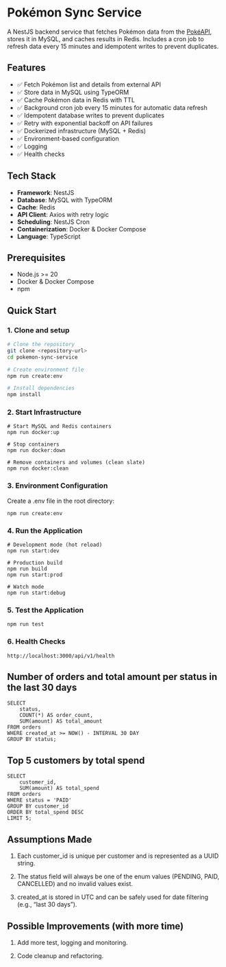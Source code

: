# Pokémon Sync Service

A NestJS backend service that fetches Pokémon data from the [PokéAPI](https://pokeapi.co/), stores it in MySQL, and caches results in Redis. Includes a cron job to refresh data every 15 minutes and idempotent writes to prevent duplicates.

## Features

- ✅ Fetch Pokémon list and details from external API
- ✅ Store data in MySQL using TypeORM
- ✅ Cache Pokémon data in Redis with TTL
- ✅ Background cron job every 15 minutes for automatic data refresh
- ✅ Idempotent database writes to prevent duplicates
- ✅ Retry with exponential backoff on API failures
- ✅ Dockerized infrastructure (MySQL + Redis)
- ✅ Environment-based configuration
- ✅ Logging
- ✅ Health checks

## Tech Stack

- **Framework**: NestJS
- **Database**: MySQL with TypeORM
- **Cache**: Redis
- **API Client**: Axios with retry logic
- **Scheduling**: NestJS Cron
- **Containerization**: Docker & Docker Compose
- **Language**: TypeScript

## Prerequisites

- Node.js >= 20
- Docker & Docker Compose
- npm

## Quick Start

### 1. Clone and setup

```bash
# Clone the repository
git clone <repository-url>
cd pokemon-sync-service

# Create environment file
npm run create:env

# Install dependencies
npm install
```

### 2. Start Infrastructure

```
# Start MySQL and Redis containers
npm run docker:up

# Stop containers
npm run docker:down

# Remove containers and volumes (clean slate)
npm run docker:clean
```

### 3. Environment Configuration

Create a .env file in the root directory:

```
npm run create:env
```

### 4. Run the Application

```
# Development mode (hot reload)
npm run start:dev

# Production build
npm run build
npm run start:prod

# Watch mode
npm run start:debug
```

### 5. Test the Application

```
npm run test
```

### 6. Health Checks

```
http://localhost:3000/api/v1/health

```

## Number of orders and total amount per status in the last 30 days

```
SELECT
    status,
    COUNT(*) AS order_count,
    SUM(amount) AS total_amount
FROM orders
WHERE created_at >= NOW() - INTERVAL 30 DAY
GROUP BY status;
```

## Top 5 customers by total spend

```
SELECT
    customer_id,
    SUM(amount) AS total_spend
FROM orders
WHERE status = 'PAID'
GROUP BY customer_id
ORDER BY total_spend DESC
LIMIT 5;
```

## Assumptions Made

1. Each customer_id is unique per customer and is represented as a UUID string.

2. The status field will always be one of the enum values (PENDING, PAID, CANCELLED) and no invalid values exist.

3. created_at is stored in UTC and can be safely used for date filtering (e.g., “last 30 days”).

## Possible Improvements (with more time)

1. Add more test, logging and monitoring.

2. Code cleanup and refactoring.
